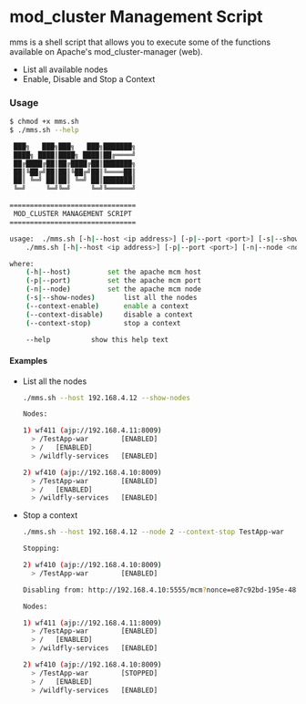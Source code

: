 # mod_cluster Management Script

mms is a shell script that allows you to execute some of the functions available on Apache's mod_cluster-manager (web).

  - List all available nodes
  - Enable, Disable and Stop a Context

### Usage
```sh
$ chmod +x mms.sh
$ ./mms.sh --help

 ███╗   ███╗███╗   ███╗███████╗
 ████╗ ████║████╗ ████║██╔════╝
 ██╔████╔██║██╔████╔██║███████╗
 ██║╚██╔╝██║██║╚██╔╝██║╚════██║
 ██║ ╚═╝ ██║██║ ╚═╝ ██║███████║
 ╚═╝     ╚═╝╚═╝     ╚═╝╚══════╝

===============================
 MOD_CLUSTER MANAGEMENT SCRIPT
===============================

usage:	./mms.sh [-h|--host <ip address>] [-p|--port <port>] [-s|--show-nodes]
	./mms.sh [-h|--host <ip address>] [-p|--port <port>] [-n|--node <node>] { [--context-stop] | [--context-disable] | [--context-enable] } [<Node ID> <Context>]

where:
    (-h|--host)			set the apache mcm host
    (-p|--port)			set the apache mcm port
    (-n|--node)			set the apache mcm node
    (-s|--show-nodes)		list all the nodes
    (--context-enable)		enable a context
    (--context-disable)		disable a context
    (--context-stop)		stop a context
    
    --help			show this help text
```

#### Examples

- List all the nodes
    ```sh
    ./mms.sh --host 192.168.4.12 --show-nodes
    
    Nodes:
    
    1) wf411 (ajp://192.168.4.11:8009)
      > /TestApp-war        [ENABLED]
      > /	[ENABLED]
      > /wildfly-services	[ENABLED]
    
    2) wf410 (ajp://192.168.4.10:8009)
      > /TestApp-war        [ENABLED]
      > /	[ENABLED]
      > /wildfly-services	[ENABLED]
    ```
    
- Stop a context
    ```sh
    ./mms.sh --host 192.168.4.12 --node 2 --context-stop TestApp-war
    
    Stopping:
    
    2) wf410 (ajp://192.168.4.10:8009)
      > /TestApp-war        [ENABLED]
    
    Disabling from: http://192.168.4.10:5555/mcm?nonce=e87c92bd-195e-4845-91cd-2a192f14a553&Cmd=DISABLE-APP&Range=CONTEXT&JVMRoute=wf410&Alias=default-host&Context=/TestApp-war
    
    Nodes:
    
    1) wf411 (ajp://192.168.4.11:8009)
      > /TestApp-war        [ENABLED]
      > /	[ENABLED]
      > /wildfly-services	[ENABLED]
    
    2) wf410 (ajp://192.168.4.10:8009)
      > /TestApp-war        [STOPPED]
      > /	[ENABLED]
      > /wildfly-services	[ENABLED]

    ```
